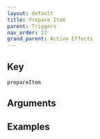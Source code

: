 ```yaml
---
layout: default
title: Prepare Item
parent: Triggers
nav_order: 27
grand_parent: Active Effects
---
```

## Key

`prepareItem`

## Arguments 

## Examples

